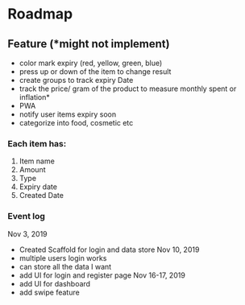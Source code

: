 # Roadmap

## Feature (\*might not implement)
- color mark expiry (red, yellow, green, blue)
- press up or down of the item to change result
- create groups to track expiry Date
- track the price/ gram of the product to measure monthly spent or inflation\*
-  PWA
- notify user items expiry soon
- categorize into food, cosmetic etc

### Each item has:
1. Item name
2. Amount
3. Type
4. Expiry date
5. Created Date

### Event log
Nov 3, 2019
- Created Scaffold for login and data store
Nov 10, 2019
- multiple users login works
- can store all the data I want
- add UI for login and register page
Nov 16-17, 2019
- add UI for dashboard
- add swipe feature